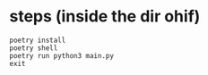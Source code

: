 # steps (inside the dir ohif)
```console
poetry install
poetry shell
poetry run python3 main.py
exit
```